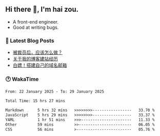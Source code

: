 ## Hi there 👋, I'm hai zou.

- A front-end engineer.
- Good at writing bugs.

### 📖 Latest Blog Posts
<!-- BLOG-POST-LIST:START -->
- [被裁员后，应该怎么做？](https://blog.izou.top/2025/01/layoff-experience/)
- [关于我的博客建站经历](https://blog.izou.top/2025/01/blog-site-build/)
- [白嫖！搭建自己的域名邮箱](https://blog.izou.top/2025/01/domain-mail/)
<!-- BLOG-POST-LIST:END -->

### 🕐 WakaTime
<!--START_SECTION:waka-->

```txt
From: 22 January 2025 - To: 29 January 2025

Total Time: 15 hrs 27 mins

Markdown      5 hrs 32 mins   >>>>>>>>-----------------   33.70 %
JavaScript    5 hrs 29 mins   >>>>>>>>-----------------   33.37 %
YAML          1 hr 51 mins    >>>----------------------   11.33 %
Other         59 mins         >>-----------------------   06.05 %
CSS           56 mins         >------------------------   05.76 %
```

<!--END_SECTION:waka-->
